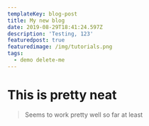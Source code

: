 ```yaml
---
templateKey: blog-post
title: My new blog
date: 2019-08-29T18:41:24.597Z
description: 'Testing, 123'
featuredpost: true
featuredimage: /img/tutorials.png
tags:
  - demo delete-me
---
```

# This is pretty neat
> Seems to work pretty well
> so far at least

